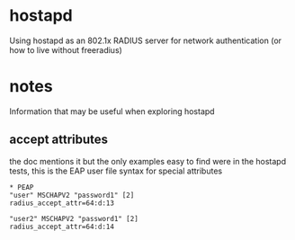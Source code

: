 hostapd
===

Using hostapd as an 802.1x RADIUS server for network authentication (or how to live without freeradius)

# notes

Information that may be useful when exploring hostapd

## accept attributes

the doc mentions it but the only examples easy to find were in the hostapd tests, this is the EAP user file syntax for special attributes
```
* PEAP
"user" MSCHAPV2 "password1" [2]
radius_accept_attr=64:d:13

"user2" MSCHAPV2 "password1" [2]
radius_accept_attr=64:d:14
```
